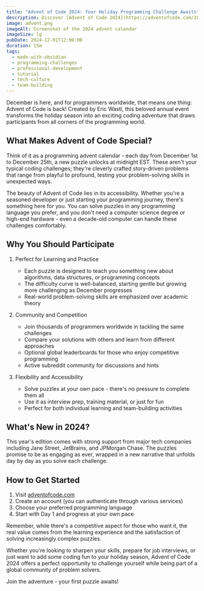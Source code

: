```yaml
---
title: "Advent of Code 2024: Your Holiday Programming Challenge Awaits"
description: Discover [Advent of Code 2024](https://adventofcode.com/2024), a unique programming challenge that turns December into a coding adventure. With daily puzzles ranging from beginner-friendly to expert level, this free event lets you practice coding skills, compete globally, and join a vibrant community of developers. Learn how to get started and make the most of this holiday coding tradition.
image: advent.png
imageAlt: Screenshot of the 2024 advent calendar
imageSize: lg
pubDate: 2024-12-01T12:00:00
duration: 15m
tags:
  - made-with-obsidian
  - programming-challenges
  - professional-development
  - tutorial
  - tech-culture
  - team-building 
---
```


December is here, and for programmers worldwide, that means one thing: Advent of Code is back! Created by Eric Wastl, this beloved annual event transforms the holiday season into an exciting coding adventure that draws participants from all corners of the programming world.

## What Makes Advent of Code Special?

Think of it as a programming advent calendar - each day from December 1st to December 25th, a new puzzle unlocks at midnight EST. These aren't your typical coding challenges; they're cleverly crafted story-driven problems that range from playful to profound, testing your problem-solving skills in unexpected ways.

The beauty of Advent of Code lies in its accessibility. Whether you're a seasoned developer or just starting your programming journey, there's something here for you. You can solve puzzles in any programming language you prefer, and you don't need a computer science degree or high-end hardware - even a decade-old computer can handle these challenges comfortably.

## Why You Should Participate

1. Perfect for Learning and Practice
   - Each puzzle is designed to teach you something new about algorithms, data structures, or programming concepts
   - The difficulty curve is well-balanced, starting gentle but growing more challenging as December progresses
   - Real-world problem-solving skills are emphasized over academic theory

2. Community and Competition
   - Join thousands of programmers worldwide in tackling the same challenges
   - Compare your solutions with others and learn from different approaches
   - Optional global leaderboards for those who enjoy competitive programming
   - Active subreddit community for discussions and hints

3. Flexibility and Accessibility
   - Solve puzzles at your own pace - there's no pressure to complete them all
   - Use it as interview prep, training material, or just for fun
   - Perfect for both individual learning and team-building activities

## What's New in 2024?

This year's edition comes with strong support from major tech companies including Jane Street, JetBrains, and JPMorgan Chase. The puzzles promise to be as engaging as ever, wrapped in a new narrative that unfolds day by day as you solve each challenge.

## How to Get Started

1. Visit <a href="https://adventofcode.com" target="_blank">adventofcode.com</a>
2. Create an account (you can authenticate through various services)
3. Choose your preferred programming language
4. Start with Day 1 and progress at your own pace

Remember, while there's a competitive aspect for those who want it, the real value comes from the learning experience and the satisfaction of solving increasingly complex puzzles.

Whether you're looking to sharpen your skills, prepare for job interviews, or just want to add some coding fun to your holiday season, Advent of Code 2024 offers a perfect opportunity to challenge yourself while being part of a global community of problem solvers.

Join the adventure - your first puzzle awaits!
